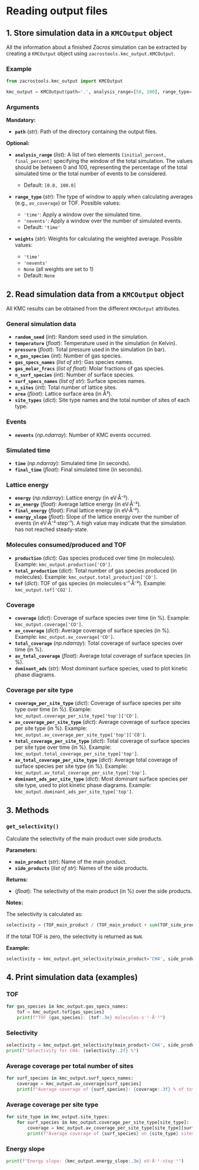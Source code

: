 # Reading output files

## 1. Store simulation data in a `KMCOutput` object

All the information about a finished *Zacros* simulation can be extracted by creating a `KMCOutput` object using `zacrostools.kmc_output.KMCOutput`.

### Example

```python
from zacrostools.kmc_output import KMCOutput

kmc_output = KMCOutput(path='.', analysis_range=[50, 100], range_type='time', weights='time')
```

### Arguments

**Mandatory:**

- **`path`** (*str*): Path of the directory containing the output files.

**Optional:**

- **`analysis_range`** (*list*): A list of two elements `[initial_percent, final_percent]` specifying the window of the total simulation. The values should be between 0 and 100, representing the percentage of the total simulated time or the total number of events to be considered.
  - Default: `[0.0, 100.0]`

- **`range_type`** (*str*): The type of window to apply when calculating averages (e.g., `av_coverage`) or TOF. Possible values:
  - `'time'`: Apply a window over the simulated time.
  - `'nevents'`: Apply a window over the number of simulated events.
  - Default: `'time'`

- **`weights`** (*str*): Weights for calculating the weighted average. Possible values:
  - `'time'`
  - `'nevents'`
  - `None` (all weights are set to 1)
  - Default: `None`

## 2. Read simulation data from a `KMCOutput` object

All KMC results can be obtained from the different `KMCOutput` attributes.

### General simulation data

- **`random_seed`** (*int*): Random seed used in the simulation.
- **`temperature`** (*float*): Temperature used in the simulation (in Kelvin).
- **`pressure`** (*float*): Total pressure used in the simulation (in bar).
- **`n_gas_species`** (*int*): Number of gas species.
- **`gas_specs_names`** (*list of str*): Gas species names.
- **`gas_molar_fracs`** (*list of float*): Molar fractions of gas species.
- **`n_surf_species`** (*int*): Number of surface species.
- **`surf_specs_names`** (*list of str*): Surface species names.
- **`n_sites`** (*int*): Total number of lattice sites.
- **`area`** (*float*): Lattice surface area (in Å²).
- **`site_types`** (*dict*): Site type names and the total number of sites of each type.

### Events

- **`nevents`** (*np.ndarray*): Number of KMC events occurred.

### Simulated time

- **`time`** (*np.ndarray*): Simulated time (in seconds).
- **`final_time`** (*float*): Final simulated time (in seconds).

### Lattice energy

- **`energy`** (*np.ndarray*): Lattice energy (in eV·Å⁻²).
- **`av_energy`** (*float*): Average lattice energy (in eV·Å⁻²).
- **`final_energy`** (*float*): Final lattice energy (in eV·Å⁻²).
- **`energy_slope`** (*float*): Slope of the lattice energy over the number of events (in eV·Å⁻²·step⁻¹). A high value may indicate that the simulation has not reached steady-state.

### Molecules consumed/produced and TOF

- **`production`** (*dict*): Gas species produced over time (in molecules). Example: `kmc_output.production['CO']`.
- **`total_production`** (*dict*): Total number of gas species produced (in molecules). Example: `kmc_output.total_production['CO']`.
- **`tof`** (*dict*): TOF of gas species (in molecules·s⁻¹·Å⁻²). Example: `kmc_output.tof['CO2']`.

### Coverage

- **`coverage`** (*dict*): Coverage of surface species over time (in %). Example: `kmc_output.coverage['CO']`.
- **`av_coverage`** (*dict*): Average coverage of surface species (in %). Example: `kmc_output.av_coverage['CO']`.
- **`total_coverage`** (*np.ndarray*): Total coverage of surface species over time (in %).
- **`av_total_coverage`** (*float*): Average total coverage of surface species (in %).
- **`dominant_ads`** (*str*): Most dominant surface species, used to plot kinetic phase diagrams.

### Coverage per site type

- **`coverage_per_site_type`** (*dict*): Coverage of surface species per site type over time (in %). Example: `kmc_output.coverage_per_site_type['top']['CO']`.
- **`av_coverage_per_site_type`** (*dict*): Average coverage of surface species per site type (in %). Example: `kmc_output.av_coverage_per_site_type['top']['CO']`.
- **`total_coverage_per_site_type`** (*dict*): Total coverage of surface species per site type over time (in %). Example: `kmc_output.total_coverage_per_site_type['top']`.
- **`av_total_coverage_per_site_type`** (*dict*): Average total coverage of surface species per site type (in %). Example: `kmc_output.av_total_coverage_per_site_type['top']`.
- **`dominant_ads_per_site_type`** (*dict*): Most dominant surface species per site type, used to plot kinetic phase diagrams. Example: `kmc_output.dominant_ads_per_site_type['top']`.

## 3. Methods

### `get_selectivity()`

Calculate the selectivity of the main product over side products.

**Parameters:**

- **`main_product`** (*str*): Name of the main product.
- **`side_products`** (*list of str*): Names of the side products.

**Returns:**

- (*float*): The selectivity of the main product (in %) over the side products.

**Notes:**

The selectivity is calculated as:

```python
selectivity = (TOF_main_product / (TOF_main_product + sum(TOF_side_products))) * 100
```

If the total TOF is zero, the selectivity is returned as `NaN`.

**Example:**

```python
selectivity = kmc_output.get_selectivity(main_product='CH4', side_products=['CO2', 'CH3OH'])  # in %
```

## 4. Print simulation data (examples)

### TOF

```python
for gas_species in kmc_output.gas_specs_names:
    tof = kmc_output.tof[gas_species]
    print(f"TOF {gas_species}: {tof:.3e} molecules·s⁻¹·Å⁻²")
```

### Selectivity

```python
selectivity = kmc_output.get_selectivity(main_product='CH4', side_products=['CO2', 'CH3OH'])
print(f"Selectivity for CH4: {selectivity:.2f} %")
```

### Average coverage per total number of sites

```python
for surf_species in kmc_output.surf_specs_names:
    coverage = kmc_output.av_coverage[surf_species]
    print(f"Average coverage of {surf_species}: {coverage:.3f} % of total sites")
```

### Average coverage per site type

```python
for site_type in kmc_output.site_types:
    for surf_species in kmc_output.coverage_per_site_type[site_type]:
        coverage = kmc_output.av_coverage_per_site_type[site_type][surf_species]
        print(f"Average coverage of {surf_species} on {site_type} sites: {coverage:.3f} %")
```

### Energy slope

```python
print(f"Energy slope: {kmc_output.energy_slope:.3e} eV·Å⁻²·step⁻¹")
```

